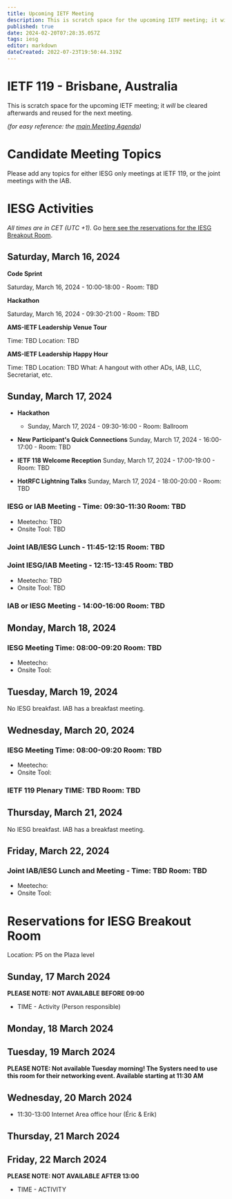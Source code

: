 ```yaml
---
title: Upcoming IETF Meeting
description: This is scratch space for the upcoming IETF meeting; it will be cleared afterwards and reused for the next meeting.
published: true
date: 2024-02-20T07:28:35.057Z
tags: iesg
editor: markdown
dateCreated: 2022-07-23T19:50:44.319Z
---
```


# IETF 119 - Brisbane, Australia
This is scratch space for the upcoming IETF meeting; it *will* be cleared afterwards and reused for the next meeting. 

*(for easy reference: the [main Meeting Agenda](https://datatracker.ietf.org/meeting/agenda/))*

# Candidate Meeting Topics
Please add any topics for either IESG only meetings at IETF 119, or the joint meetings with the IAB.


# IESG Activities
*All times are in CET (UTC +1).* Go [here see the reservations for the IESG Breakout Room](#IESGBreakoutRoom).

## Saturday, March 16, 2024

**Code Sprint**

Saturday, March 16, 2024 - 10:00-18:00 - Room: TBD

**Hackathon**

Saturday, March 16, 2024 - 09:30-21:00 - Room: TBD
 

**AMS-IETF Leadership Venue Tour**

Time: TBD
Location: TBD

**AMS-IETF Leadership Happy Hour**

Time: TBD
Location: TBD
What: A hangout with other ADs, IAB, LLC, Secretariat, etc.

## Sunday, March 17, 2024

- **Hackathon**

  - Sunday, March 17, 2024 - 09:30-16:00 - Room: Ballroom
  
- **New Participant's Quick Connections** Sunday, March 17, 2024 - 16:00-17:00 - Room: TBD
- **IETF 118 Welcome Reception** Sunday, March 17, 2024 - 17:00-19:00 - Room: TBD
- **HotRFC Lightning Talks** Sunday, March 17, 2024 - 18:00-20:00 - Room: TBD

### IESG or IAB Meeting - Time: 09:30-11:30 Room: TBD

* Meetecho: TBD
* Onsite Tool: TBD



### Joint IAB/IESG Lunch - 11:45-12:15 Room: TBD

### Joint IESG/IAB Meeting - 12:15-13:45 Room: TBD
* Meetecho: TBD
* Onsite Tool: TBD



### IAB or IESG Meeting - 14:00-16:00 Room: TBD



## Monday, March 18, 2024

### IESG Meeting Time: 08:00-09:20 Room: TBD

* Meetecho:  
* Onsite Tool:  



## Tuesday, March 19, 2024

No IESG breakfast. IAB has a breakfast meeting.
  
## Wednesday, March 20, 2024
### IESG Meeting Time: 08:00-09:20  Room: TBD

* Meetecho:  
* Onsite Tool:  



### IETF 119 Plenary TIME: TBD Room: TBD

## Thursday, March 21, 2024

No IESG breakfast. IAB has a breakfast meeting.

## Friday, March 22, 2024

### Joint IAB/IESG Lunch and Meeting - Time: TBD Room: TBD

* Meetecho:  
* Onsite Tool: 

 

# <a id="IESGBreakoutRoom"></a>Reservations for IESG Breakout Room

Location: P5 on the Plaza level


## Sunday, 17 March 2024
**PLEASE NOTE: NOT AVAILABLE BEFORE 09:00**

* TIME - Activity (Person responsible)

## Monday, 18 March 2024



## Tuesday, 19 March 2024
**PLEASE NOTE: Not available Tuesday morning!
The Systers need to use this room for their networking event.
Available starting at 11:30 AM**


## Wednesday, 20 March 2024

* 11:30-13:00 Internet Area office hour (Éric & Erik)

## Thursday, 21 March 2024



## Friday, 22 March 2024
**PLEASE NOTE: NOT AVAILABLE AFTER 13:00**

* TIME - ACTIVITY

